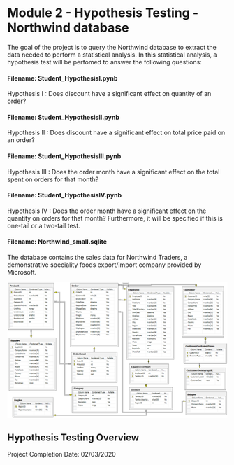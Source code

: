 
# Module 2 -  Hypothesis Testing - Northwind database

The goal of the project is to query the Northwind database to extract the data needed to perform a statistical analysis. In this statistical analysis, a hypothesis test will be perfomed to answer the following questions:

#### Filename:  Student_HypothesisI.pynb
Hypothesis I : Does discount have a significant effect on quantity of an order?

#### Filename:  Student_HypothesisII.pynb
Hypothesis II : Does discount have a significant effect on total price paid on an order?

#### Filename:  Student_HypothesisIII.pynb
Hypothesis III : Does the order month have a significant effect on the total spent on orders for that month?

#### Filename:  Student_HypothesisIV.pynb
Hypothesis IV : Does the order month have a significant effect on the quantity on orders for that month?
Furthermore, it will be specified if this is one-tail or a two-tail test.

#### Filename: Northwind_small.sqlite
The database contains the sales data for Northwind Traders, a demonstrative speciality foods export/import company provided by Microsoft.

![header](Northwind_ERD.png)

## Hypothesis Testing Overview

Project Completion Date:  02/03/2020


